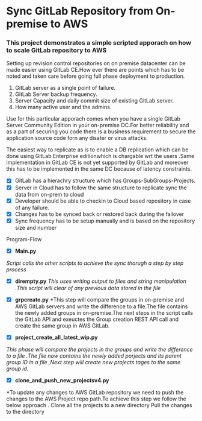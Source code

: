 # Sync GitLab Repository from On-premise to AWS 

### This project demonstrates a simple scripted apporach on how to scale GitLab repository to AWS
Setting up revision control repositories on on premise datacenter can be made easier using GitLab CE.How ever there are points which has to be noted and taken care before going full phase deployment to production.
1. GitLab server as a single point of failure.
2. GitLab Server backup frequency.
3. Server Capacity and daily commit size of existing GitLab server.
4. How many active user and the admins.

Use for this particular apporach comes when you have a single GitLab Server Community Edition in your on-premise DC.For better reliability and  as a part of securing you code there is a business requirement to secure the application source code forn any disater or virus attacks. 

The easiest way to replicate as is to enable a DB replication which can be done using GitLab Enterprise editionwhich is chargable wrt the users .Same implementation in GitLab CE is not yet supported by GitLab and moreover this has to be implemented in the same DC because of latency constraints.

- [x] GitLab has a hierachry structure which has Groups-SubGroups-Projects.
- [x] Server in Cloud has to follow the same structure to replicate sync the data from on-prem to cloud
- [x] Developer should be able to checkin to Cloud based repository in case of any failure.
- [x] Changes has to be synced back or restored back during the failover
- [x] Sync frequency has to be setup manually and is based on the repository size and number

Program-Flow

- [x] **Main.py**

*Script calls the other scripts to achieve the sync thorugh a step by step process*

- [x] **dirempty.py**
*This uses writing output to files and string manipulation .This script will clear of any previous data stored in the file*

- [x] **grpcreate.py**
*This step will compare the groups in on-premise and AWS GitLab servers and write the difference to a file.The file contains the newly added groups in on-premise.The next steps in the script calls the GitLab API and exeuctes the Group creation REST API call and create the same group in AWS GitLab.

- [x] **project_create_all_latest_wip.py**

*This phase will compare the projects in the groups and write the difference to a file .The file now contains the newly added porjects and its parent  group ID in a file ,Next step will create new projects tages to the same group id.*

- [x] **clone_and_push_new_projectsv4.py**

*To update any changes to AWS GitLab repository we need to push the changes to the AWS Project repo path.To achieve this step we follow the below approach .
Clone all the projects to a new directory
Pull the changes to the directory 





